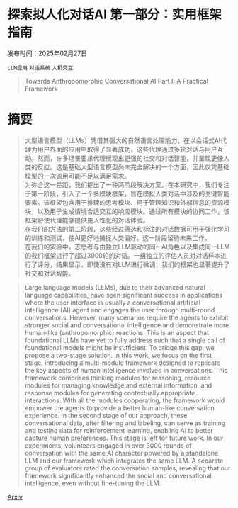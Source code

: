 # 探索拟人化对话AI 第一部分：实用框架指南

发布时间：2025年02月27日

`LLM应用` `对话系统` `人机交互`

> Towards Anthropomorphic Conversational AI Part I: A Practical Framework

# 摘要

> 大型语言模型（LLMs）凭借其强大的自然语言处理能力，在以会话式AI代理为用户界面的应用中取得了显著成功，这些代理通过多轮对话与用户互动。然而，许多场景要求代理展现出更强的社交和对话智能，并呈现更像人类的反应。这是基础大型语言模型尚未完全解决的一个方面，因此仅凭基础模型的一次调用可能不足以满足需求。  
    为弥合这一差距，我们提出了一种两阶段解决方案。在本研究中，我们专注于第一阶段，引入了一个多模块框架，旨在模拟人类对话中涉及的关键智能要素。该框架包含用于推理的思考模块、用于管理知识和外部信息的资源模块，以及用于生成情境合适交互的响应模块。通过所有模块的协同工作，该框架将使代理能够提供更人性化的对话体验。  
    在我们的方法的第二阶段，这些经过筛选和标注的对话数据可用于强化学习的训练和测试，使AI更好地捕捉人类偏好。这一阶段留待未来工作。  
    在我们的实验中，志愿者与由独立LLM驱动的同一AI角色以及集成同一LLM的我们框架进行了超过3000轮的对话。一组独立的评估人员对对话样本进行了评分，结果显示，即使没有对LLM进行微调，我们的框架也显著提升了社交和对话智能。

> Large language models (LLMs), due to their advanced natural language capabilities, have seen significant success in applications where the user interface is usually a conversational artificial intelligence (AI) agent and engages the user through multi-round conversations. However, many scenarios require the agents to exhibit stronger social and conversational intelligence and demonstrate more human-like (anthropomorphic) reactions. This is an aspect that foundational LLMs have yet to fully address such that a single call of foundational models might be insufficient.
  To bridge this gap, we propose a two-stage solution. In this work, we focus on the first stage, introducing a multi-module framework designed to replicate the key aspects of human intelligence involved in conversations. This framework comprises thinking modules for reasoning, resource modules for managing knowledge and external information, and response modules for generating contextually appropriate interactions. With all the modules cooperating, the framework would empower the agents to provide a better human-like conversation experience. In the second stage of our approach, these conversational data, after filtering and labeling, can serve as training and testing data for reinforcement learning, enabling AI to better capture human preferences. This stage is left for future work.
  In our experiments, volunteers engaged in over 3000 rounds of conversation with the same AI character powered by a standalone LLM and our framework which integrates the same LLM. A separate group of evaluators rated the conversation samples, revealing that our framework significantly enhanced the social and conversational intelligence, even without fine-tuning the LLM.

[Arxiv](https://arxiv.org/abs/2503.04787)